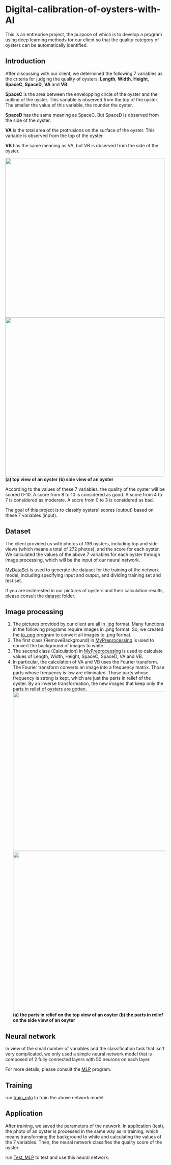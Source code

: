 # Digital-calibration-of-oysters-with-AI
This is an entreprise project, the purpose of which is to develop a program using deep learning methods for our client so that the quality category of oysters can be automatically identified.

## Introduction
After discussing with our client, we determined the following 7 variables as the criteria for judging the quality of oysters: **Length**, **Width**, **Height**, **SpaceC**, **SpaceD**, **VA** and **VB**.

**SpaceC** is the area between the envelopping circle of the oyster and the outline of the oyster. This variable is observed from the top of the oyster. The smaller the value of this variable, the rounder the oyster.

**SpaceD** has the same meaning as SpaceC. But SpaceD is observed from the side of the oyster.

**VA** is the total area of the protrusions on the surface of the oyster. This variable is observed from the top of the oyster.

**VB** has the same meaning as VA, but VB is observed from the side of the oyster.

<img src="https://github.com/Weizhe-JIA/3.Digital-calibration-of-oysters-with-AI/blob/main/imgs/001d.png" width="500"/><img src="https://github.com/Weizhe-JIA/3.Digital-calibration-of-oysters-with-AI/blob/main/imgs/001c.png" width="500"/>
**(a) top view of an oyster                                                      (b) side view of an oyster**

According to the values of these 7 variables, the quality of the oyster will be scored 0-10. A score from 8 to 10 is considered as good. A score from 4 to 7 is considered as moderate. A socre from 0 to 3 is considered as bad.

The goal of this project is to classify oysters' scores (output) based on these 7 variables (input).

## Dataset
The client provided us with photos of 136 oysters, including top and side views (which means a total of 272 photos), and the score for each oyster. We calculated the values of the above 7 variables for each oyster through image processing, which will be the input of our neural network.

[MyDataSet](https://github.com/Weizhe-JIA/3.Digital-calibration-of-oysters-with-AI/blob/main/dataset/MyDataSet.py/) is used to generate the dataset for the training of the network model, including specifying input and output, and dividing training set and test set.

If you are insterested in our pictures of oysters and their calculation results, please consult the [dataset](/) folder.

## Image processing
1. The pictures provided by our client are all in .jpg format. Many functions in the following programs require images in .png format. So, we created the [to_png](https://github.com/Weizhe-JIA/3.Digital-calibration-of-oysters-with-AI/blob/main/image_processing/to_png.py/) program to convert all images to .png format.
2. The first class (RemoveBackground) in [MyPreprocessing](https://github.com/Weizhe-JIA/3.Digital-calibration-of-oysters-with-AI/blob/main/image_processing/MyPreprocessing.py/) is used to convert the background of images to white.
3. The second class (Calculation) in [MyPreprocessing](https://github.com/Weizhe-JIA/3.Digital-calibration-of-oysters-with-AI/blob/main/image_processing/MyPreprocessing.py/) is used to calculate values of Length, Width, Height, SpaceC, SpaceD, VA and VB.
4. In particular, the calculation of VA and VB uses the Fourier transform. The Fourier transform converts an image into a frequency matrix. Those parts whose frequency is low are eliminated. Those parts whose frequency is strong is kept, which are just the parts in relief of the oyster. By an inverse transformation, the new images that keep only the parts in relief of oysters are gotten.
<img src="https://github.com/Weizhe-JIA/3.Digital-calibration-of-oysters-with-AI/blob/main/imgs/FFT2.png" width="500"/><img src="https://github.com/Weizhe-JIA/3.Digital-calibration-of-oysters-with-AI/blob/main/imgs/FFT1.png" width="500"/>
**(a) the parts in relief on the top view of an osyter            (b) the parts in relief on the side view of an osyter**

## Neural network
In view of the small number of variables and the classification task that isn't very complicated, we only used a simple neural network model that is composed of 2 fully connected layers with 50 neurons on each layer.

For more details, please consult the [MLP](https://github.com/Weizhe-JIA/3.Digital-calibration-of-oysters-with-AI/blob/main/network/MLP.py/) program.

## Training
run [train_mlp](/) to train the above network model.

## Application
After training, we saved the parameters of the network. In application (test), the photo of an oyster is processed in the same way as in training, which means transforming the background to white and calculating the values of the 7 variables. Then, the neural network classifies the quality score of the oyster.

run [Test_MLP](/) to test and use this neural network.
